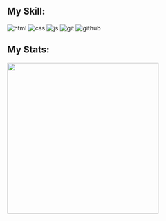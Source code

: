 <div>
  <h2>My Skill:</h2>
  
  ![html](https://img.shields.io/badge/HTML-grey?style=for-the-badge&logo=html5)
  ![css](https://img.shields.io/badge/Css-grey?style=for-the-badge&logo=css3)
  ![js](https://img.shields.io/badge/JS-grey?style=for-the-badge&logo=javascript)
  ![git](https://img.shields.io/badge/Git-grey?style=for-the-badge&logo=git)
  ![github](https://img.shields.io/badge/Github-grey?style=for-the-badge&logo=github)
</div>

<div>
  <h2>My Stats:</h2>
  <img src="https://github-readme-stats.vercel.app/api?username=Yasharmohamadi&show_icons=true&theme=dark" width="350px" />
</div>

